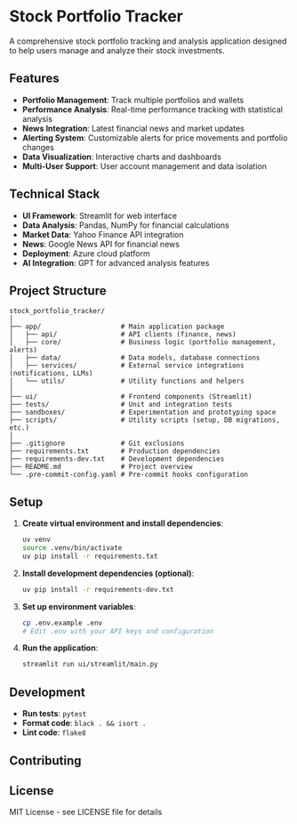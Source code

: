 # Stock Portfolio Tracker

A comprehensive stock portfolio tracking and analysis application designed to help users manage and analyze their stock investments.

## Features

- **Portfolio Management**: Track multiple portfolios and wallets
- **Performance Analysis**: Real-time performance tracking with statistical analysis
- **News Integration**: Latest financial news and market updates
- **Alerting System**: Customizable alerts for price movements and portfolio changes
- **Data Visualization**: Interactive charts and dashboards
- **Multi-User Support**: User account management and data isolation

## Technical Stack

- **UI Framework**: Streamlit for web interface
- **Data Analysis**: Pandas, NumPy for financial calculations
- **Market Data**: Yahoo Finance API integration
- **News**: Google News API for financial news
- **Deployment**: Azure cloud platform
- **AI Integration**: GPT for advanced analysis features

## Project Structure

```
stock_portfolio_tracker/
│
├── app/                    # Main application package
│   ├── api/                # API clients (finance, news)
│   ├── core/               # Business logic (portfolio management, alerts)
│   ├── data/               # Data models, database connections
│   ├── services/           # External service integrations (notifications, LLMs)
│   └── utils/              # Utility functions and helpers
│
├── ui/                     # Frontend components (Streamlit)
├── tests/                  # Unit and integration tests
├── sandboxes/              # Experimentation and prototyping space
├── scripts/                # Utility scripts (setup, DB migrations, etc.)
│
├── .gitignore              # Git exclusions
├── requirements.txt        # Production dependencies
├── requirements-dev.txt    # Development dependencies
├── README.md               # Project overview
└── .pre-commit-config.yaml # Pre-commit hooks configuration
```

## Setup

1. **Create virtual environment and install dependencies**:
   ```bash
   uv venv
   source .venv/bin/activate
   uv pip install -r requirements.txt
   ```

2. **Install development dependencies (optional)**:
   ```bash
   uv pip install -r requirements-dev.txt
   ```

3. **Set up environment variables**:
   ```bash
   cp .env.example .env
   # Edit .env with your API keys and configuration
   ```

4. **Run the application**:
   ```bash
   streamlit run ui/streamlit/main.py
   ```

## Development

- **Run tests**: `pytest`
- **Format code**: `black . && isort .`
- **Lint code**: `flake8`

## Contributing

## License

MIT License - see LICENSE file for details 